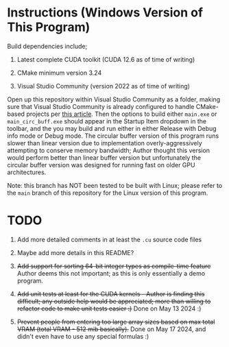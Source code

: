 
# Instructions (Windows Version of This Program)

Build dependencies include;

1. Latest complete CUDA toolkit (CUDA 12.6 as of time of writing)

2. CMake minimum version 3.24

3. Visual Studio Community (version 2022 as of time of writing)

Open up this repository within Visual Studio Community as a folder, making sure that Visual Studio Community is already configured to handle CMake-based projects per [this article](https://learn.microsoft.com/en-us/cpp/build/cmake-projects-in-visual-studio?view=msvc-170). Then the options to build either `main.exe` or `main_circ_buff.exe` should appear in the Startup Item dropdown in the toolbar, and the you may build and run either in either Release with Debug info mode or Debug mode.  The circular buffer version of this program runs slower than linear version due to implementation overly-aggressively attempting to conserve memory bandwidth; Author thought this version would perform better than linear buffer version but unfortunately the circular buffer version was designed for running fast on older GPU architectures.

Note: this branch has NOT been tested to be built with Linux; please refer to the `main` branch of this repository for the Linux version of this program.

# TODO

1. Add more detailed comments in at least the `.cu` source code files

2. Maybe add more details in this README?

3. <s>Add support for sorting 64-bit integer types as compile-time feature</s> Author deems
      this not important; as this is only essentially a demo program.

4. <s>Add unit tests at least for the CUDA kernels - Author is finding this difficult;
      any outside help would be appreciated; more than willing to refactor code to
      make unit tests easier :)</s> Done on May 13 2024 :)

5. <s>Prevent people from entering too large array sizes based on max total VRAM (total VRAM - 512 mib basically).</s>
      Done on May 17 2024, and didn't even have to use any special formulas :)
